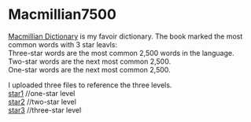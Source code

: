 # Macmillian7500
[Macmillian Dictionary](https://www.macmillandictionary.com/) is my favoir dictionary. The book marked the most common words with 3 star leavls:  
Three-star words are the most common 2,500 words in the language.  
Two-star words are the next most common 2,500.   
One-star words are the next most common 2,500.    

I uploaded three files to reference the three levels.   
[star1](/star1)  //one-star level    
[star2](/star2)  //two-star level    
[star3](/star2)  //three-star level     
  
